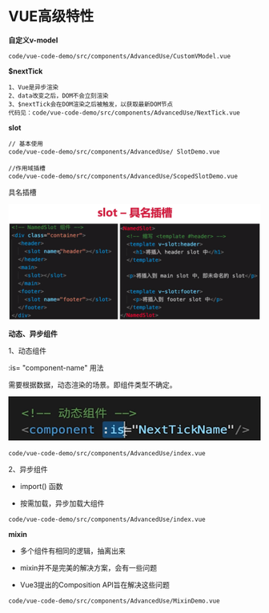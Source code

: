 # VUE高级特性

**自定义v-model**

```
code/vue-code-demo/src/components/AdvancedUse/CustomVModel.vue
```

**$nextTick**

```
1、Vue是异步渲染
2、data改变之后，DOM不会立刻渲染
3、$nextTick会在DOM渲染之后被触发，以获取最新DOM节点
代码见：code/vue-code-demo/src/components/AdvancedUse/NextTick.vue
```

**slot**

```
// 基本使用
code/vue-code-demo/src/components/AdvancedUse/ SlotDemo.vue

//作用域插槽
code/vue-code-demo/src/components/AdvancedUse/ScopedSlotDemo.vue
```

具名插槽

![](./img/20230620165331.png)

**动态、异步组件**

1、动态组件

:is= "component-name" 用法

需要根据数据，动态渲染的场景。即组件类型不确定。

![](./img/20230620170038.png)

```
code/vue-code-demo/src/components/AdvancedUse/index.vue
```

2、异步组件

- import() 函数

- 按需加载，异步加载大组件

```
code/vue-code-demo/src/components/AdvancedUse/index.vue
```

**mixin**

- 多个组件有相同的逻辑，抽离出来

- mixin并不是完美的解决方案，会有一些问题

- Vue3提出的Composition API旨在解决这些问题

```
code/vue-code-demo/src/components/AdvancedUse/MixinDemo.vue
```
